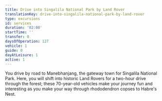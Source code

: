 ```yaml
---
title: Drive into Singalila National Park by Land Rover
translationKey: drive-into-singalila-national-park-by-land-rover
type: excursions
id: services
duration: '02:00'
startTime: ''
transfer: 0
daysOfOperation: 127
vehicle: 1
guide: 0
dayAtLeisure: 1
active: 1
---
```

You drive by road to Manebhanjang, the gateway town for Singalila National Park. Here, you will shift into historic Land Rovers for a two-hour drive through the forest; these 70-year-old vehicles make your journey fun and interesting as you make your way through rhododendron copses to Habre's Nest.